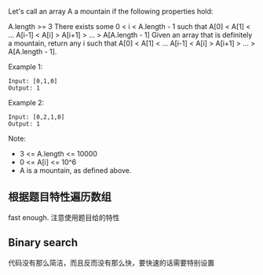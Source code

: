 Let's call an array A a mountain if the following properties hold:

A.length >= 3
There exists some 0 < i < A.length - 1 such that A[0] < A[1] < ... A[i-1] < A[i] > A[i+1] > ... > A[A.length - 1]
Given an array that is definitely a mountain, return any i such that A[0] < A[1] < ... A[i-1] < A[i] > A[i+1] > ... > A[A.length - 1].

Example 1:

	Input: [0,1,0]
	Output: 1

Example 2:

	Input: [0,2,1,0]
	Output: 1

Note:

+ 3 <= A.length <= 10000
+ 0 <= A[i] <= 10^6
+ A is a mountain, as defined above.

## 根据题目特性遍历数组

fast enough. 注意使用题目给的特性

## Binary search

代码没有那么简洁，而且反而没有那么快，要快速的话需要特别设置